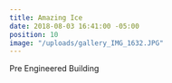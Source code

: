 ```yaml
---
title: Amazing Ice
date: 2018-08-03 16:41:00 -05:00
position: 10
image: "/uploads/gallery_IMG_1632.JPG"
---
```


Pre Engineered Building